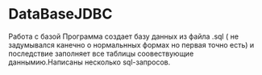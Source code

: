 # DataBaseJDBC
Работа с базой Программа создает базу данных из файла .sql ( не задумывался канечно о нормальнных формах но первая точно есть) и
последствие заполняет все таблицы соовествующие даннымию.Написаны несколько sql-запросов.

